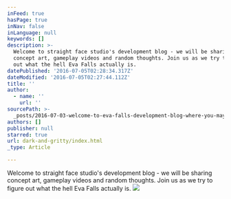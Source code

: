 ```yaml
---
inFeed: true
hasPage: true
inNav: false
inLanguage: null
keywords: []
description: >-
  Welcome to straight face studio's development blog - we will be sharing
  concept art, gameplay videos and random thoughts. Join us as we try to figure
  out what the hell Eva Falls actually is.
datePublished: '2016-07-05T02:28:34.317Z'
dateModified: '2016-07-05T02:27:44.112Z'
title: ''
author:
  - name: ''
    url: ''
sourcePath: >-
  _posts/2016-07-03-welcome-to-eva-falls-development-blog-where-you-may-find-co.md
authors: []
publisher: null
starred: true
url: dark-and-gritty/index.html
_type: Article

---
```

Welcome to straight face studio's development blog - we will be sharing concept art, gameplay videos and random thoughts. Join us as we try to figure out what the hell Eva Falls actually is.
![](https://the-grid-user-content.s3-us-west-2.amazonaws.com/112a0d1a-de77-42e2-9ebf-2765c389c457.png)
